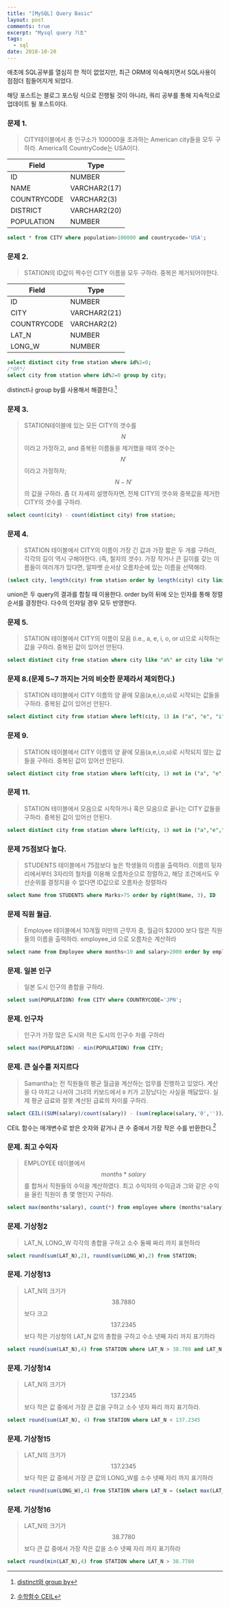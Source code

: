 ```yaml
---
title: "[MySQL] Query Basic"
layout: post
comments: true
excerpt: "Mysql query 기초"
tags:
  - sql
date: 2018-10-20
---
```


애초에 SQL공부를 열심히 한 적이 없었지만, 최근 ORM에 익숙해지면서 SQL사용이 점점더 힘들어지게 되었다.

해당 포스트는 블로그 포스팅 식으로 진행될 것이 아니라, 쿼리 공부를 통해 지속적으로 업데이트 될 포스트이다.

### 문제 1.

> CITY테이블에서 총 인구소가 100000을 초과하는 American city들을 모두 구하라. America의 CountryCode는 USA이다.

| Field       | Type         |
| ----------- | ------------ |
| ID          | NUMBER       |
| NAME        | VARCHAR2(17) |
| COUNTRYCODE | VARCHAR2(3)  |
| DISTRICT    | VARCHAR2(20) |
| POPULATION  | NUMBER       |



~~~sql
select * from CITY where population>100000 and countrycode='USA';
~~~

### 문제 2.

> STATION의 ID값이 짝수인 CITY 이름을 모두 구하라. 중복은 제거되어야한다. 

| Field       | Type         |
| ----------- | ------------ |
| ID          | NUMBER       |
| CITY        | VARCHAR2(21) |
| COUNTRYCODE | VARCHAR2(2)  |
| LAT_N       | NUMBER       |
| LONG_W      | NUMBER       |

~~~sql
select distinct city from station where id%2=0;
/*OR*/
select city from station where id%2=0 group by city;
~~~

distinct나 group by를 사용해서 해결한다.[^footnote1]

[^footnote1]: [distinct와 group by](http://intomysql.blogspot.com/2011/01/distinct-group-by.html)

### 문제 3.
> STATION테이블에 있는 모든 CITY의 갯수를 $$N$$ 이라고 가정하고, and 중복된 이름들을 제거했을 때의 갯수는 $$N'$$ 이라고 가정하자; $$N - N'$$ 의 값을 구하라. 좀 더 자세히 설명하자면, 전체 CITY의 갯수와 중복값을 제거한 CITY의 갯수를 구하라.

~~~sql
select count(city) - count(distinct city) from station;
~~~

### 문제 4.

> STATION 테이블에서 CITY의 이름이 가장 긴 값과 가장 짧은 두 개를 구하라, 각각의 길이 역시 구해야한다. (즉, 철자의 갯수). 가장 작거나 큰 길이를 갖는 이름들이 여러개가 있다면, 알파벳 순서상 오름차순에 있는 이름을 선택해라.


~~~sql
(select city, length(city) from station order by length(city) city limit 1) union (select city, length(city) from station order by length(city) desc, city limit 1)
~~~

union은 두 query의 결과를 합칠 때 이용한다.
order by의 뒤에 오는 인자를 통해 정렬 순서를 결정한다. 다수의 인자일 경우 모두 반영한다.



### 문제 5.

> STATION 테이블에서 CITY의 이름이 모음 (i.e., a, e, i, o, or u)으로 시작하는 값을 구하라. 중복된 값이 있어선 안된다.

~~~sql
select distinct city from station where city like "a%" or city like "e%" or city like "i%" or city like "o%" or city like "u%";
~~~

### 문제 8.(문제 5~7 까지는 거의 비슷한 문제라서 제외한다.)

> STATION 테이블에서 CITY 이름의 양 끝에 모음(a,e,i,o,u)로 시작되는 값들을 구하라. 중복된 값이 있어선 안된다.

~~~sql
select distinct city from station where left(city, 1) in ("a", "e", "i", "o", "u") and right(city, 1) in ("a", "e", "i", "o", "u")
~~~

### 문제 9.

> STATION 테이블에서 CITY 이름의 양 끝에 모음(a,e,i,o,u)로 시작되지 않는 값들을 구하라. 중복된 값이 있어선 안된다.

~~~sql
select distinct city from station where left(city, 1) not in ("a", "e", "i", "o", "u")
~~~

### 문제 11.

> STATION 테이블에서 모음으로 시작하거나 혹은 모음으로 끝나는 CITY 값들을 구하라. 중복된 값이 있어선 안된다.

~~~sql
select distinct city from station where left(city, 1) not in ("a","e","i","o","u") or right(city, 1) not in ("a", "e", "i","o","u")
~~~

### 문제 75점보다 높다.

> STUDENTS 테이블에서 75점보다 높은 학생들의 이름을 출력하라. 이름의 뒷자리에서부터 3자리의 철차를 이용해 오름차순으로 정렬하고, 해당 조건에서도 우선순위를 결정지을 수 없다면 ID값으로 오름차순 정렬하라

~~~sql
select Name from STUDENTS where Marks>75 order by right(Name, 3), ID
~~~

### 문제 직원 월급.

> Employee 테이블에서 10개월 미만의 근무자 중, 월급이 $2000 보다 많은 직원들의 이름을 출력하라. employee_id 으로 오름차순 계산하라

~~~sql
select name from Employee where months<10 and salary>2000 order by employee_id
~~~

### 문제. 일본 인구

> 일본 도시 인구의 총합을 구하라.

~~~sql
select sum(POPULATION) from CITY where COUNTRYCODE='JPN';
~~~

### 문제. 인구차

> 인구가 가장 많은 도시와 적은 도시의 인구수 차를 구하라

~~~sql
select max(POPULATION) - min(POPULATION) from CITY;
~~~

### 문제. 큰 실수를 저지르다

> Samantha는 전 직원들의 평균 월급을 계산하는 업무를 진행하고 있었다. 계산을 다 마치고 나서야 그녀의 키보드에서 `0` 키가 고장났다는 사실을 깨닳았다. 실제 평균 급료와 잘못 계산된 급료의 차이를 구하라.

~~~sql
select CEIL((SUM(salary)/count(salary)) - (sum(replace(salary,'0',''))/count(salary))) from EMPLOYEES;
~~~

CEIL 함수는 매개변수로 받은 숫자와 같거나 큰 수 중에서 가장 작은 수를 반환한다.[^footnote2]

[^footnote2]:[수학함수 CEIL](http://tcpschool.com/mysql/mysql_builtInFunction_math)

### 문제. 최고 수익자

> EMPLOYEE 테이블에서 $$months*salary$$ 를 합쳐서 직원들의 수익을 계산하였다. 최고 수익자의 수익금과 그와 같은 수익을 올린 직원이 총 몇 명인지 구하라.

~~~sql
select max(months*salary), count(*) from employee where (months*salary) = (select max(months*salary) from employee)
~~~

### 문제. 기상청2

> LAT_N, LONG_W 각각의 총합을 구하고 소수 둘째 짜리 까지 표현하라

~~~sql
select round(sum(LAT_N),2), round(sum(LONG_W),2) from STATION;
~~~

### 문제. 기상청13

> LAT_N의 크기가 $$38.7880$$ 보다 크고  $$137.2345$$ 보다 작은 기상청의 LAT_N 값의 총합을 구하고 수소 넷째 자리 까지 표기하라

~~~sql
select round(sum(LAT_N),4) from STATION where LAT_N > 38.788 and LAT_N < 137.2345
~~~

### 문제. 기상청14

> LAT_N의 크기가 $$137.2345$$ 보다 작은 값 중에서 가장 큰 값을 구하고 소수 넷자 짜리 까지 표기하라.

~~~sql
select round(sum(LAT_N), 4) from STATION where LAT_N < 137.2345
~~~ 

### 문제. 기상청15

> LAT_N의 크기가 $$137.2345$$ 보다 작은 값 중에서 가장 큰 값의 LONG_W를 소수 넷째 자리 까지 표기하라

~~~sql
select round(sum(LONG_W),4) from STATION where LAT_N = (select max(LAT_N) from STATION where LAT_N < 137.2345)
~~~

### 문제. 기상청16

> LAT_N의 크기가 $$38.7780$$ 보다 큰 값 중에서 가장 작은 값을 소수 넷째 자리 까지 표기하라

~~~sql
select round(min(LAT_N),4) from STATION where LAT_N > 38.7780
~~~